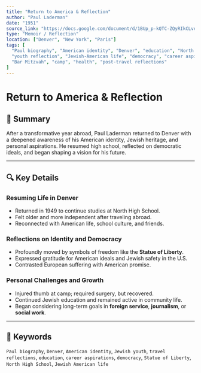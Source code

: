 ```yaml
---
title: "Return to America & Reflection"
author: "Paul Laderman"
date: "1951"
source_link: "https://docs.google.com/document/d/1BUp_p-kQTC-ZQyRIkCLve0Hg9sB7rqxd/edit?usp=share_link&ouid=116172739222740275984&rtpof=true&sd=true"
type: "Memoir / Reflection"
location: ["Denver", "New York", "Paris"]
tags: [
  "Paul biography", "American identity", "Denver", "education", "North High School", 
  "youth reflection", "Jewish-American life", "democracy", "career aspirations", 
  "Bar Mitzvah", "camp", "health", "post-travel reflections"
]
---
```


# Return to America & Reflection

## 📝 Summary

After a transformative year abroad, Paul Laderman returned to Denver with a deepened awareness of his American identity, Jewish heritage, and personal aspirations. He resumed high school, reflected on democratic ideals, and began shaping a vision for his future.

---

## 🔍 Key Details

### Resuming Life in Denver
- Returned in 1949 to continue studies at North High School.
- Felt older and more independent after traveling abroad.
- Reconnected with American life, school culture, and friends.

### Reflections on Identity and Democracy
- Profoundly moved by symbols of freedom like the **Statue of Liberty**.
- Expressed gratitude for American ideals and Jewish safety in the U.S.
- Contrasted European suffering with American promise.

### Personal Challenges and Growth
- Injured thumb at camp; required surgery, but recovered.
- Continued Jewish education and remained active in community life.
- Began considering long-term goals in **foreign service**, **journalism**, or **social work**.

---

## 🧠 Keywords
`Paul biography`, `Denver`, `American identity`, `Jewish youth`, `travel reflections`, `education`, `career aspirations`, `democracy`, `Statue of Liberty`, `North High School`, `Jewish American life`
